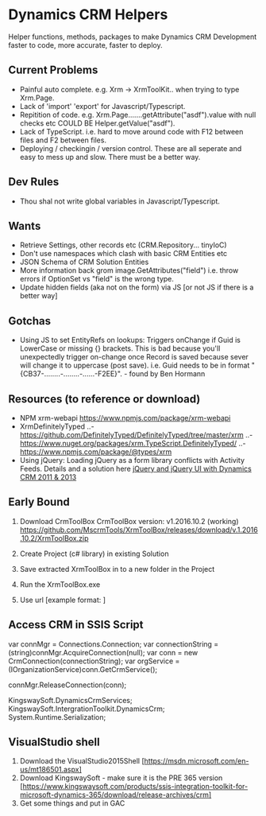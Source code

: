 # Dynamics CRM Helpers
Helper functions, methods, packages to make Dynamics CRM Development faster to code, more accurate, faster to deploy.

## Current Problems
- Painful auto complete. e.g. Xrm -> XrmToolKit.. when trying to type Xrm.Page.
- Lack of 'import' 'export' for Javascript/Typescript.
- Repitition of code. e.g. Xrm.Page.......getAttribute("asdf").value with null checks etc COULD BE Helper.getValue("asdf").
- Lack of TypeScript. i.e. hard to move around code with F12 between files and F2 between files.
- Deploying / checkingin / version control. These are all seperate and easy to mess up and slow. There must be a better way.

## Dev Rules
- Thou shal not write global variables in Javascript/Typescript.

## Wants
- Retrieve Settings, other records etc (CRM.Repository... tinyIoC)
- Don't use namespaces which clash with basic CRM Entities etc
- JSON Schema of CRM Solution Entities
- More information back grom image.GetAttributes<OptionSet>("field") i.e. throw errors if OptionSet vs "field" is the wrong type.
- Update hidden fields (aka not on the form) via JS [or not JS if there is a better way]

## Gotchas
- Using JS to set EntityRefs on lookups: Triggers onChange if Guid is LowerCase or missing {} brackets. This is bad because you'll unexpectedly trigger on-change once Record is saved because sever will change it to uppercase (post save). i.e. Guid needs to be in format "{CB37-........-........-......-F2EE}". - found by Ben Hormann


## Resources (to reference or download)
- NPM xrm-webapi https://www.npmjs.com/package/xrm-webapi
- XrmDefinitelyTyped 
..- https://github.com/DefinitelyTyped/DefinitelyTyped/tree/master/xrm
..- https://www.nuget.org/packages/xrm.TypeScript.DefinitelyTyped/
..- https://www.npmjs.com/package/@types/xrm 
- Using jQuery: Loading jQuery as a form library conflicts with Activity Feeds. Details and a solution here [jQuery and jQuery UI with Dynamics CRM 2011 & 2013](https://community.dynamics.com/crm/b/develop1/archive/2013/08/08/jquery-and-jquery-ui-with-dynamics-crm-2011-amp-2013)


## Early Bound
1. Download CrmToolBox
CrmToolBox version: v1.2016.10.2 (working) 
https://github.com/MscrmTools/XrmToolBox/releases/download/v.1.2016.10.2/XrmToolBox.zip

2. Create Project (c# library) in existing Solution

3. Save extracted XrmToolBox in to a new folder in the Project

4. Run the XrmToolBox.exe

5. Use url [example format: ]


## Access CRM in SSIS Script
var connMgr = Connections.Connection;
var connectionString = (string)connMgr.AcquireConnection(null);
var conn = new CrmConnection(connectionString);
var orgService = (IOrganizationService)conn.GetCrmService();

connMgr.ReleaseConnection(conn);

KingswaySoft.DynamicsCrmServices;
KingswaySoft.IntergrationToolkit.DynamicsCrm;
System.Runtime.Serialization;


## VisualStudio shell
1. Download the VisualStudio2015Shell [https://msdn.microsoft.com/en-us/mt186501.aspx]
2. Download KingswaySoft - make sure it is the PRE 365 version [https://www.kingswaysoft.com/products/ssis-integration-toolkit-for-microsoft-dynamics-365/download/release-archives/crm]
3. Get some things and put in GAC
